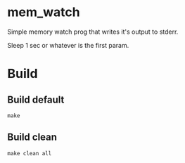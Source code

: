 # mem_watch
Simple memory watch prog that writes it's output to stderr.

Sleep 1 sec or whatever is the first param.

# Build

## Build default
```make``` 

## Build clean 
```make clean all```
